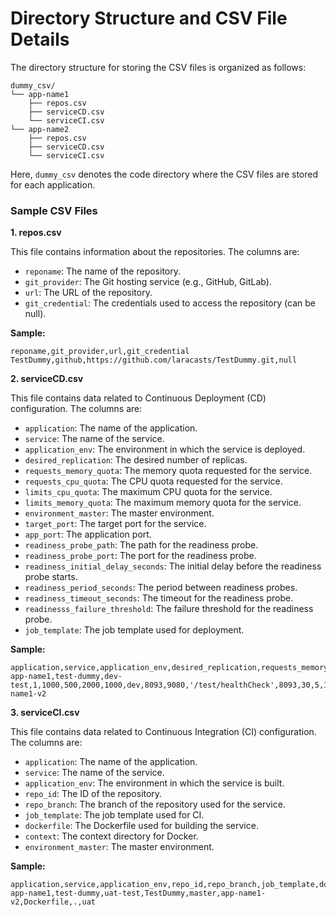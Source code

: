 # Directory Structure and CSV File Details

The directory structure for storing the CSV files is organized as follows:

```
dummy_csv/
└── app-name1
    ├── repos.csv
    ├── serviceCD.csv
    └── serviceCI.csv
└── app-name2
    ├── repos.csv
    ├── serviceCD.csv
    └── serviceCI.csv
```

Here, `dummy_csv` denotes the code directory where the CSV files are stored for each application.

### Sample CSV Files

**1. repos.csv**

This file contains information about the repositories. The columns are:

- `reponame`: The name of the repository.
- `git_provider`: The Git hosting service (e.g., GitHub, GitLab).
- `url`: The URL of the repository.
- `git_credential`: The credentials used to access the repository (can be null).

**Sample:**

```
reponame,git_provider,url,git_credential
TestDummy,github,https://github.com/laracasts/TestDummy.git,null
```

**2. serviceCD.csv**

This file contains data related to Continuous Deployment (CD) configuration. The columns are:

- `application`: The name of the application.
- `service`: The name of the service.
- `application_env`: The environment in which the service is deployed.
- `desired_replication`: The desired number of replicas.
- `requests_memory_quota`: The memory quota requested for the service.
- `requests_cpu_quota`: The CPU quota requested for the service.
- `limits_cpu_quota`: The maximum CPU quota for the service.
- `limits_memory_quota`: The maximum memory quota for the service.
- `environment_master`: The master environment.
- `target_port`: The target port for the service.
- `app_port`: The application port.
- `readiness_probe_path`: The path for the readiness probe.
- `readiness_probe_port`: The port for the readiness probe.
- `readiness_initial_delay_seconds`: The initial delay before the readiness probe starts.
- `readiness_period_seconds`: The period between readiness probes.
- `readiness_timeout_seconds`: The timeout for the readiness probe.
- `readinesss_failure_threshold`: The failure threshold for the readiness probe.
- `job_template`: The job template used for deployment.

**Sample:**

```
application,service,application_env,desired_replication,requests_memory_quota,requests_cpu_quota,limits_cpu_quota,limits_memory_quota,environment_master,target_port,app_port,readiness_probe_path,readiness_probe_port,readiness_initial_delay_seconds,readiness_period_seconds,readiness_timeout_seconds,readinesss_failure_threshold,job_template
app-name1,test-dummy,dev-test,1,1000,500,2000,1000,dev,8093,9080,'/test/healthCheck',8093,30,5,10,5,app-name1-v2
```

**3. serviceCI.csv**

This file contains data related to Continuous Integration (CI) configuration. The columns are:

- `application`: The name of the application.
- `service`: The name of the service.
- `application_env`: The environment in which the service is built.
- `repo_id`: The ID of the repository.
- `repo_branch`: The branch of the repository used for the service.
- `job_template`: The job template used for CI.
- `dockerfile`: The Dockerfile used for building the service.
- `context`: The context directory for Docker.
- `environment_master`: The master environment.

**Sample:**

```
application,service,application_env,repo_id,repo_branch,job_template,dockerfile,context,environment_master
app-name1,test-dummy,uat-test,TestDummy,master,app-name1-v2,Dockerfile,.,uat
```